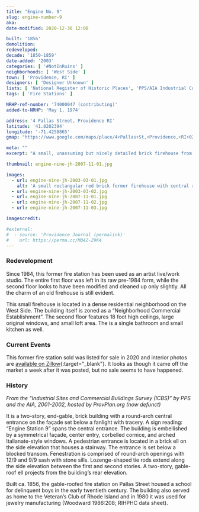 ```yaml
---
title: "Engine No. 9"
slug: engine-number-9
aka: 
date-modified: 2020-12-30 12:00

built: '1856'
demolition: 
redeveloped: 
decade: '1850-1859'
date-added: '2003'
categories: [ '#NotInRuins' ]
neighborhoods: [ 'West Side' ]
town: [ 'Providence, RI' ]
designers: [ 'Designer Unknown' ]
lists: [ 'National Register of Historic Places', 'PPS/AIA Industrial Commercial Buildings Survey', 'Broadway-Armory Historic District' ]
tags: [ 'Fire Stations' ]

NRHP-ref-number: '74000047 (contributing)'
added-to-NRHP: 'May 1, 1974'

address: '4 Pallas Street, Providence RI'
latitude: '41.8202394'
longitude: '-71.4258865'
gmap: "https://www.google.com/maps/place/4+Pallas+St,+Providence,+RI+02903/@41.8202394,-71.4258865,17z/data=!3m1!4b1!4m5!3m4!1s0x89e4457360d89519:0xdbe557a965cf789f!8m2!3d41.8202354!4d-71.4236978"

meta: ""
excerpt: "A small, unassuming but nicely detailed brick firehouse from the mid-19th century on Providence’s West Side"

thumbnail: engine-nine-jh-2007-11-01.jpg

images:
  - url: engine-nine-jh-2003-03-01.jpg
    alt: 'A small rectangular red brick former firehouse with central rounded arch double door entrance flanked by two smaller rounded arch windows. Two rounded arch windows are above with a simple gable roof and decorative brick corbelling along the roof edge'
  - url: engine-nine-jh-2003-03-02.jpg
  - url: engine-nine-jh-2007-11-01.jpg
  - url: engine-nine-jh-2007-11-02.jpg
  - url: engine-nine-jh-2007-11-03.jpg

imagescredit: 

#external:
#  - source: 'Providence Journal (permalink)'
#    url: https://perma.cc/MQ4Z-Z9K4
---
```


### Redevelopment

Since 1984, this former fire station has been used as an artist live/work studio. The entire first floor was left in its raw pre-1984 form, while the second floor looks to have been modified and cleaned up only slightly. All the charm of an old firehouse is still evident. 

This small firehouse is located in a dense residential neighborhood on the West Side. The building itself is zoned as a “Neighborhood Commercial Establishment”. The second floor features 18 foot high ceilings, large original windows, and small loft area. The is a single bathroom and small kitchen as well. 


### Current Events

This former fire station sold was listed for sale in 2020 and interior photos are [available on Zillow](//www.zillow.com/homedetails/4-Pallas-St-Providence-RI-02903/2077366350_zpid/){:target="_blank"}. It looks as though it came off the market a week after it was posted, but no sale seems to have happened. 


### History

_From the “Industrial Sites and Commercial Buildings Survey (ICBS)” by PPS and the AIA, 2001-2002, hosted by ProvPlan.org (now defunct)_

It is a two-story, end-gable, brick building with a round-arch central entrance on the façade set below a fanlight with tracery. A sign reading: “Engine Station 9” spans the central entrance. The building is embellished by a symmetrical façade, center entry, corbelled cornice, and arched Italianate-style windows. A pedestrian entrance is located in a brick ell on the side elevation that houses a stairway. The entrance is set below a blocked transom. Fenestration is comprised of round-arch openings with 12/9 and 9/9 sash with stone sills. Lozenge-shaped tie rods extend along the side elevation between the first and second stories. A two-story, gable-roof ell projects from the building’s rear elevation.

Built ca. 1856, the gable-roofed fire station on Pallas Street housed a school for delinquent boys in the early twentieth century. The building also served as home to the Veteran’s Club of Rhode Island and in 1980 it was used for jewelry manufacturing (Woodward 1986:208; RIHPHC data sheet).

